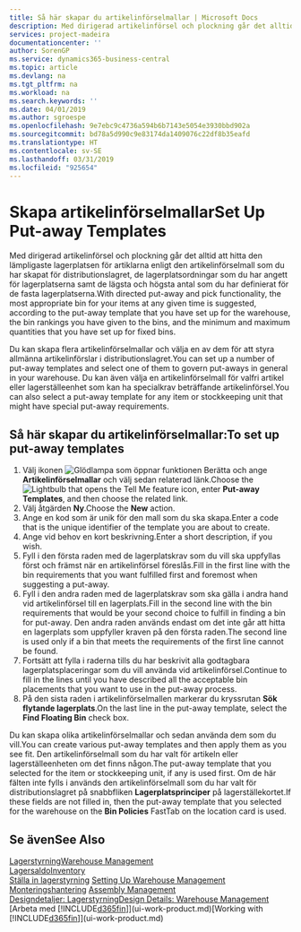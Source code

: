 ```yaml
---
title: Så här skapar du artikelinförselmallar | Microsoft Docs
description: Med dirigerad artikelinförsel och plockning går det alltid att hitta den lämpligaste lagerplatsen för artiklarna enligt den artikelinförselmall som du har skapat för distributionslagret, de lagerplatsordningar som du har angett för lagerplatserna samt de lägsta och högsta antal som du har definierat för de fasta lagerplatserna.
services: project-madeira
documentationcenter: ''
author: SorenGP
ms.service: dynamics365-business-central
ms.topic: article
ms.devlang: na
ms.tgt_pltfrm: na
ms.workload: na
ms.search.keywords: ''
ms.date: 04/01/2019
ms.author: sgroespe
ms.openlocfilehash: 9e7ebc9c4736a594b6b7143e5054e3930bbd902a
ms.sourcegitcommit: bd78a5d990c9e83174da1409076c22df8b35eafd
ms.translationtype: HT
ms.contentlocale: sv-SE
ms.lasthandoff: 03/31/2019
ms.locfileid: "925654"
---
```

# <a name="set-up-put-away-templates"></a><span data-ttu-id="aa13f-103">Skapa artikelinförselmallar</span><span class="sxs-lookup"><span data-stu-id="aa13f-103">Set Up Put-away Templates</span></span>
<span data-ttu-id="aa13f-104">Med dirigerad artikelinförsel och plockning går det alltid att hitta den lämpligaste lagerplatsen för artiklarna enligt den artikelinförselmall som du har skapat för distributionslagret, de lagerplatsordningar som du har angett för lagerplatserna samt de lägsta och högsta antal som du har definierat för de fasta lagerplatserna.</span><span class="sxs-lookup"><span data-stu-id="aa13f-104">With directed put-away and pick functionality, the most appropriate bin for your items at any given time is suggested, according to the put-away template that you have set up for the warehouse, the bin rankings you have given to the bins, and the minimum and maximum quantities that you have set up for fixed bins.</span></span>  

<span data-ttu-id="aa13f-105">Du kan skapa flera artikelinförselmallar och välja en av dem för att styra allmänna artikelinförslar i distributionslagret.</span><span class="sxs-lookup"><span data-stu-id="aa13f-105">You can set up a number of put-away templates and select one of them to govern put-aways in general in your warehouse.</span></span> <span data-ttu-id="aa13f-106">Du kan även välja en artikelinförselmall för valfri artikel eller lagerställeenhet som kan ha specialkrav beträffande artikelinförsel.</span><span class="sxs-lookup"><span data-stu-id="aa13f-106">You can also select a put-away template for any item or stockkeeping unit that might have special put-away requirements.</span></span>  

## <a name="to-set-up-put-away-templates"></a><span data-ttu-id="aa13f-107">Så här skapar du artikelinförselmallar:</span><span class="sxs-lookup"><span data-stu-id="aa13f-107">To set up put-away templates</span></span>  
1.  <span data-ttu-id="aa13f-108">Välj ikonen ![Glödlampa som öppnar funktionen Berätta](media/ui-search/search_small.png "Berätta vad du vill göra") och ange **Artikelinförselmallar** och välj sedan relaterad länk.</span><span class="sxs-lookup"><span data-stu-id="aa13f-108">Choose the ![Lightbulb that opens the Tell Me feature](media/ui-search/search_small.png "Tell me what you want to do") icon, enter **Put-away Templates**, and then choose the related link.</span></span>  
2.  <span data-ttu-id="aa13f-109">Välj åtgärden **Ny**.</span><span class="sxs-lookup"><span data-stu-id="aa13f-109">Choose the **New** action.</span></span>  
3.  <span data-ttu-id="aa13f-110">Ange en kod som är unik för den mall som du ska skapa.</span><span class="sxs-lookup"><span data-stu-id="aa13f-110">Enter a code that is the unique identifier of the template you are about to create.</span></span>  
4.  <span data-ttu-id="aa13f-111">Ange vid behov en kort beskrivning.</span><span class="sxs-lookup"><span data-stu-id="aa13f-111">Enter a short description, if you wish.</span></span>  
5.  <span data-ttu-id="aa13f-112">Fyll i den första raden med de lagerplatskrav som du vill ska uppfyllas först och främst när en artikelinförsel föreslås.</span><span class="sxs-lookup"><span data-stu-id="aa13f-112">Fill in the first line with the bin requirements that you want fulfilled first and foremost when suggesting a put-away.</span></span>  
6.  <span data-ttu-id="aa13f-113">Fyll i den andra raden med de lagerplatskrav som ska gälla i andra hand vid artikelinförsel till en lagerplats.</span><span class="sxs-lookup"><span data-stu-id="aa13f-113">Fill in the second line with the bin requirements that would be your second choice to fulfill in finding a bin for put-away.</span></span> <span data-ttu-id="aa13f-114">Den andra raden används endast om det inte går att hitta en lagerplats som uppfyller kraven på den första raden.</span><span class="sxs-lookup"><span data-stu-id="aa13f-114">The second line is used only if a bin that meets the requirements of the first line cannot be found.</span></span>  
7.  <span data-ttu-id="aa13f-115">Fortsätt att fylla i raderna tills du har beskrivit alla godtagbara lagerplatsplaceringar som du vill använda vid artikelinförsel.</span><span class="sxs-lookup"><span data-stu-id="aa13f-115">Continue to fill in the lines until you have described all the acceptable bin placements that you want to use in the put-away process.</span></span>  
8.  <span data-ttu-id="aa13f-116">På den sista raden i artikelinförselmallen markerar du kryssrutan **Sök flytande lagerplats**.</span><span class="sxs-lookup"><span data-stu-id="aa13f-116">On the last line in the put-away template, select the **Find Floating Bin** check box.</span></span>  

<span data-ttu-id="aa13f-117">Du kan skapa olika artikelinförselmallar och sedan använda dem som du vill.</span><span class="sxs-lookup"><span data-stu-id="aa13f-117">You can create various put-away templates and then apply them as you see fit.</span></span> <span data-ttu-id="aa13f-118">Den artikelinförselmall som du har valt för artikeln eller lagerställeenheten om det finns någon.</span><span class="sxs-lookup"><span data-stu-id="aa13f-118">The put-away template that you selected for the item or stockkeeping unit, if any is used first.</span></span> <span data-ttu-id="aa13f-119">Om de här fälten inte fylls i används den artikelinförselmall som du har valt för distributionslagret på snabbfliken **Lagerplatsprinciper** på lagerställekortet.</span><span class="sxs-lookup"><span data-stu-id="aa13f-119">If these fields are not filled in, then the put-away template that you selected for the warehouse on the **Bin Policies** FastTab on the location card is used.</span></span>  

## <a name="see-also"></a><span data-ttu-id="aa13f-120">Se även</span><span class="sxs-lookup"><span data-stu-id="aa13f-120">See Also</span></span>  
[<span data-ttu-id="aa13f-121">Lagerstyrning</span><span class="sxs-lookup"><span data-stu-id="aa13f-121">Warehouse Management</span></span>](warehouse-manage-warehouse.md)  
[<span data-ttu-id="aa13f-122">Lagersaldo</span><span class="sxs-lookup"><span data-stu-id="aa13f-122">Inventory</span></span>](inventory-manage-inventory.md)  
<span data-ttu-id="aa13f-123">[Ställa in lagerstyrning](warehouse-setup-warehouse.md)   </span><span class="sxs-lookup"><span data-stu-id="aa13f-123">[Setting Up Warehouse Management](warehouse-setup-warehouse.md)   </span></span>  
<span data-ttu-id="aa13f-124">[Monteringshantering](assembly-assemble-items.md)  </span><span class="sxs-lookup"><span data-stu-id="aa13f-124">[Assembly Management](assembly-assemble-items.md)  </span></span>  
[<span data-ttu-id="aa13f-125">Designdetaljer: Lagerstyrning</span><span class="sxs-lookup"><span data-stu-id="aa13f-125">Design Details: Warehouse Management</span></span>](design-details-warehouse-management.md)  
<span data-ttu-id="aa13f-126">[Arbeta med [!INCLUDE[d365fin](includes/d365fin_md.md)]](ui-work-product.md)</span><span class="sxs-lookup"><span data-stu-id="aa13f-126">[Working with [!INCLUDE[d365fin](includes/d365fin_md.md)]](ui-work-product.md)</span></span>
